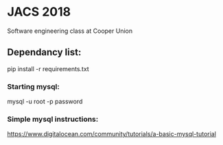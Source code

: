 # JACS 2018

Software engineering class at Cooper Union 

## Dependancy list: 
pip install -r requirements.txt

### Starting mysql: 
mysql -u root -p 
password

### Simple mysql instructions: 
https://www.digitalocean.com/community/tutorials/a-basic-mysql-tutorial
